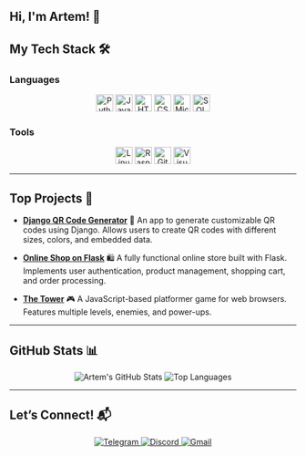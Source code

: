 ## Hi, I'm Artem! 👋

## My Tech Stack 🛠️

### Languages
<div align="center">
  <img src="https://img.shields.io/badge/Python-3776AB?style=flat&logo=python&logoColor=white" alt="Python" height="30"/>
  <img src="https://img.shields.io/badge/JavaScript-F7DF1E?style=flat&logo=javascript&logoColor=black" alt="JavaScript" height="30"/>
  <img src="https://img.shields.io/badge/HTML5-E34F26?style=flat&logo=html5&logoColor=white" alt="HTML5" height="30"/>
  <img src="https://img.shields.io/badge/CSS3-1572B6?style=flat&logo=css3&logoColor=white" alt="CSS3" height="30"/>
  <img src="https://img.shields.io/badge/MicroPython-2B2728?style=flat&logo=micropython&logoColor=white" alt="MicroPython" height="30"/>
  <img src="https://img.shields.io/badge/SQL-4479A1?style=flat&logo=sql&logoColor=white" alt="SQL" height="30"/>
</div>

### Tools
<div align="center">
  <img src="https://img.shields.io/badge/Linux-FCC624?style=flat&logo=linux&logoColor=black" alt="Linux" height="30"/>
  <img src="https://img.shields.io/badge/Raspberry_Pi-C51A4A?style=flat&logo=raspberry-pi&logoColor=white" alt="Raspberry Pi" height="30"/>
  <img src="https://img.shields.io/badge/Git-F05032?style=flat&logo=git&logoColor=white" alt="Git" height="30"/>
  <img src="https://img.shields.io/badge/Visual_Studio_Code-007ACC?style=flat&logo=visual-studio-code&logoColor=white" alt="Visual Studio Code" height="30"/>
</div>

---

## Top Projects 🌟

- **[Django QR Code Generator](https://github.com/ArtemVlasov2009/DJANGO_QRCODE_GENERATOR)** 📸
  An app to generate customizable QR codes using Django. Allows users to create QR codes with different sizes, colors, and embedded data.

- **[Online Shop on Flask](https://github.com/ArtemVlasov2009/Shop_Project)** 🛍️
  A fully functional online store built with Flask. Implements user authentication, product management, shopping cart, and order processing.

- **[The Tower](https://github.com/ArtemVlasov2009/TheTower)** 🎮
  A JavaScript-based platformer game for web browsers. Features multiple levels, enemies, and power-ups.

---

## GitHub Stats 📊

<div align="center">
  <img src="https://github-readme-stats.vercel.app/api?username=ArtemVlasov2009&show_icons=true&theme=radical" alt="Artem's GitHub Stats" />
  <img src="https://github-readme-stats.vercel.app/api/top-langs/?username=ArtemVlasov2009&layout=compact&theme=radical" alt="Top Languages" />
</div>

---

## Let’s Connect! 📬

<div align="center">
  <a href="https://t.me/kouqiuzz">
    <img src="https://img.shields.io/badge/Telegram-2CA5E0?style=for-the-badge&logo=telegram&logoColor=white" alt="Telegram" />
  </a>
  <a href="https://discord.com/channels/@kouqiuzz">
    <img src="https://img.shields.io/badge/Discord-7289DA?style=for-the-badge&logo=discord&logoColor=white" alt="Discord"/>
  </a>
  <a href="mailto:av3411261@gmail.com">
    <img src="https://img.shields.io/badge/Gmail-D14836?style=for-the-badge&logo=gmail&logoColor=white" alt="Gmail"/>
  </a>
</div>

